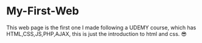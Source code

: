 # My-First-Web
This web page is the first one I made following a UDEMY course, which has HTML,CSS,JS,PHP,AJAX, this is just the introduction to html and css. 😎
